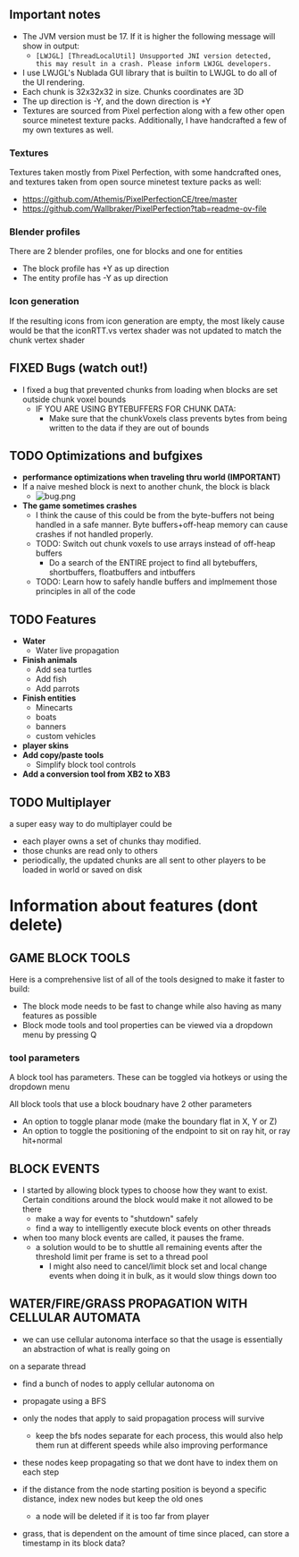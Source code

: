 <!---
![Xbuilders landscape](./assets/images/b.jpg)

# Xbuilders 3
**A voxel game written in Java + LWJGL**

## Current features include:
* Animated blocks
* Multiple block types, including stairs, slabs, pillars, ladders, floor items (tracks, etc.) and ladders
* Entities (including animals)
  * Current entities include a Fox (animal)
* A UI main screen
* World saving/loading
* Fast chunk generation with greedy meshing
* Support for large chunk distances (up to 400 voxel radius)
--->

## Important notes
* The JVM version must be 17. If it is higher the following message will show in output:
  * `[LWJGL] [ThreadLocalUtil] Unsupported JNI version detected, this may result in a crash. Please inform LWJGL developers.`
* I use LWJGL's Nublada GUI library that is builtin to LWJGL to do all of the UI rendering.
* Each chunk is 32x32x32 in size. Chunks coordinates are 3D
* The up direction is -Y, and the down direction is +Y
* Textures are sourced from Pixel perfection along with a few other open source minetest texture packs. Additionally, I have handcrafted a few of my own textures as well.

### Textures
Textures taken mostly from Pixel Perfection, with some handcrafted ones, and textures taken from open source minetest texture packs as well:
* https://github.com/Athemis/PixelPerfectionCE/tree/master
* https://github.com/Wallbraker/PixelPerfection?tab=readme-ov-file

### Blender profiles
There are 2 blender profiles, one for blocks and one for entities
* The block profile has +Y as up direction
* The entity profile has -Y as up direction

### Icon generation
If the resulting icons from icon generation are empty, the most likely cause would be that the iconRTT.vs vertex shader was not updated to match the chunk vertex shader


## FIXED Bugs (watch out!)
* I fixed a bug that prevented chunks from loading when blocks are set outside chunk voxel bounds
  * IF YOU ARE USING BYTEBUFFERS FOR CHUNK DATA:
    * Make sure that the chunkVoxels class prevents bytes from being written to the data if they are out of bounds


## TODO Optimizations and bufgixes
* **performance optimizations when traveling thru world (IMPORTANT)**
* If a naive meshed block is next to another chunk, the block is black
  * ![bug.png](assets\notes\images\bug.png)
* **The game sometimes crashes**
  * I think the cause of this could be from the byte-buffers not being handled in a safe manner. Byte buffers+off-heap memory can cause crashes if not handled properly.
  * TODO: Switch out chunk voxels to use arrays instead of off-heap buffers
    * Do a search of the ENTIRE project to find all bytebuffers, shortbuffers, floatbuffers and intbuffers
  * TODO: Learn how to safely handle buffers and implmement those principles in all of the code

## TODO Features
* **Water**
  * Water live propagation
* **Finish animals**
  * Add sea turtles
  * Add fish
  * Add parrots
* **Finish entities**
  * Minecarts
  * boats
  * banners
  * custom vehicles
* **player skins**
* **Add copy/paste tools**
  * Simplify block tool controls
* **Add a conversion tool from XB2 to XB3**



## TODO Multiplayer
a super easy way to do multiplayer could be
* each player owns a set of chunks thay modified.
* those chunks are read only to others
* periodically, the updated chunks are all sent to other players to be loaded in world or saved on disk


# Information about features (dont delete)
## GAME BLOCK TOOLS
Here is a comprehensive list of all of the tools designed to make it faster to build:
* The block mode needs to be fast to change while also having as many features as possible
* Block mode tools and tool properties can be viewed via a dropdown menu by pressing Q

### tool parameters
A block tool has parameters. These can be toggled via hotkeys or using the dropdown menu

All block tools that use a block boudnary have 2 other parameters
* An option to toggle planar mode (make the boundary flat in X, Y or Z)
* An option to toggle the positioning of the endpoint to sit on ray hit, or ray hit+normal

## BLOCK EVENTS
* I started by allowing block types to choose how they want to exist. Certain conditions around the block would make it not allowed to be there
  * make a way for events to "shutdown" safely
  * find a way to intelligently execute block events on other threads
* when too many block events are called, it pauses the frame.
  * a solution would to be to shuttle all remaining events after the threshold limit per frame is set to a thread pool
    * I might also need to cancel/limit block set and local change events when doing it in bulk, as it would slow things down too

## WATER/FIRE/GRASS PROPAGATION WITH CELLULAR AUTOMATA
* we can use cellular autonoma interface so that the usage is essentially an abstraction of what is really going on

on a separate thread
- find a bunch of nodes to apply cellular autonoma on
- propagate using a BFS
- only the nodes that apply to said propagation process will survive
  - keep the bfs nodes separate for each process, this would also help them run at different speeds while also improving performance
- these nodes keep propagating so that we dont have to index them on each step
- if the distance from the node starting position is beyond a specific distance, index new nodes but keep the old ones
  - a node will be deleted if it is too far from player

- grass, that is dependent on the amount of time since placed, can store a timestamp in its block data?








<!---
## Keys and buttons
Key | action
--|--
W|up/fly
S|down
spacebar|jump/enable gravity
P|toggle collisions
arrow keys|move horizontally
F|toggle fast movement
M|toggle menu
ESC|leave world/exit game
I|toggle inventory
F11|save screenshot


Mouse | action
--|--
Scroll|select block
Right-click|delete block
Left-click|create block


## Overview
This game is a minecraft like block game, written in Java, with priority on **performance** and **simplicity**.

This game can run at top performance at up to a 400 voxel view radius. It has a 3d grid of chunks, The world height is limited to 255 blocks, however that is self imposed primarly due to preformance and sunlight generation in the future, and can be easily bypassed.



## Screenshots
A few of the blocks currently available
![blocks](./assets/images/a.jpg)

Inside a house
![indoors](./assets/images/c.jpg)

A group of foxes
![foxes](./assets/images/e.jpg)

Lots of foxes!
![lots of foxes](./assets/images/f.jpg)

Screenshot of the inventory menu
![inventory](./assets/images/g.jpg)

Ingame screenshot:
![ingame](./assets/images/h.jpg)

-->
